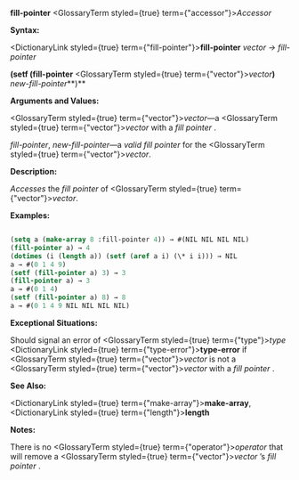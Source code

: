 **fill-pointer** <GlossaryTerm styled={true} term={"accessor"}><i>Accessor</i></GlossaryTerm> 



**Syntax:** 



<DictionaryLink styled={true} term={"fill-pointer"}><b>fill-pointer</b></DictionaryLink> *vector → fill-pointer* 



**(setf (fill-pointer** <GlossaryTerm styled={true} term={"vector"}><i>vector</i></GlossaryTerm>**)** *new-fill-pointer***)** 



**Arguments and Values:** 



<GlossaryTerm styled={true} term={"vector"}><i>vector</i></GlossaryTerm>—a <GlossaryTerm styled={true} term={"vector"}><i>vector</i></GlossaryTerm> with a *fill pointer* . 



*fill-pointer*, *new-fill-pointer*—a *valid fill pointer* for the <GlossaryTerm styled={true} term={"vector"}><i>vector</i></GlossaryTerm>. 



**Description:** 



*Accesses* the *fill pointer* of <GlossaryTerm styled={true} term={"vector"}><i>vector</i></GlossaryTerm>. 



**Examples:**
```lisp

(setq a (make-array 8 :fill-pointer 4)) → #(NIL NIL NIL NIL) 
(fill-pointer a) → 4 
(dotimes (i (length a)) (setf (aref a i) (\* i i))) → NIL 
a → #(0 1 4 9) 
(setf (fill-pointer a) 3) → 3 
(fill-pointer a) → 3 
a → #(0 1 4) 
(setf (fill-pointer a) 8) → 8 
a → #(0 1 4 9 NIL NIL NIL NIL) 

```
**Exceptional Situations:** 



Should signal an error of <GlossaryTerm styled={true} term={"type"}><i>type</i></GlossaryTerm> <DictionaryLink styled={true} term={"type-error"}><b>type-error</b></DictionaryLink> if <GlossaryTerm styled={true} term={"vector"}><i>vector</i></GlossaryTerm> is not a <GlossaryTerm styled={true} term={"vector"}><i>vector</i></GlossaryTerm> with a *fill pointer* . 



 



 



**See Also:** 



<DictionaryLink styled={true} term={"make-array"}><b>make-array</b></DictionaryLink>, <DictionaryLink styled={true} term={"length"}><b>length</b></DictionaryLink> 



**Notes:** 



There is no <GlossaryTerm styled={true} term={"operator"}><i>operator</i></GlossaryTerm> that will remove a <GlossaryTerm styled={true} term={"vector"}><i>vector</i></GlossaryTerm> ’s *fill pointer* . 




